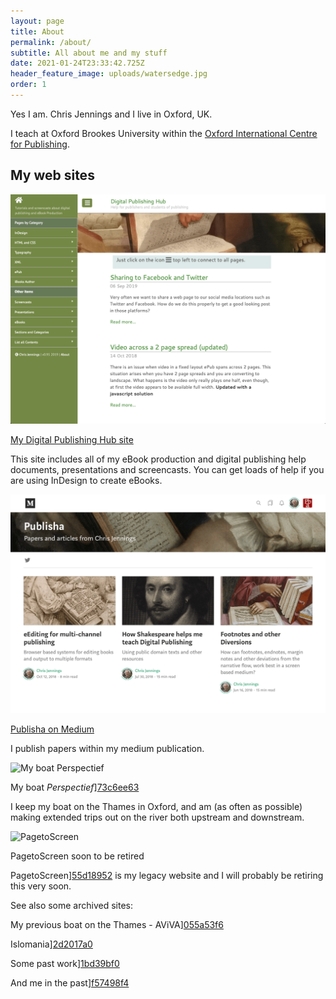```yaml
---
layout: page
title: About
permalink: /about/
subtitle: All about me and my stuff
date: 2021-01-24T23:33:42.725Z
header_feature_image: uploads/watersedge.jpg
order: 1
---
```


Yes I am. Chris Jennings and I live in Oxford, UK.

I teach at Oxford Brookes University within the [Oxford International Centre for Publishing][aae24ac8].

  [aae24ac8]: https://publishing.brookes.ac.uk "see the Publishing web site - which I manage"

## My web sites

<section class="box" markdown="1">

![Publisha](/uploads/publisha.png "Publisha")

[My Digital Publishing Hub site][5f5c75ef]

This site includes all of my eBook production and digital publishing help documents, presentations and screencasts. You can get loads of help if you are using InDesign to create eBooks.

  [5f5c75ef]: https://publisha.github.io "check out Publisha"

</section>
<section class="box" markdown="1">

![Publisha on Medium](/uploads/medium2.png "Publisha on Medium")

[Publisha on Medium][2b32ddf3]

  [2b32ddf3]: https://medium.com/publisha "I am putting some of my papers on Medium"

I publish papers within my medium publication.

</section>
<section class="box" markdown="1">

![My boat Perspectief](/_uploads/perspectief.png "My boat Perspectief")

My boat _Perspectief_][73c6ee63]

I keep my boat on the Thames in Oxford, and am (as often as possible) making extended trips out on the river both upstream and downstream.

  [73c6ee63]: https://www.chrisjennings.net/perspectief "See my boat blog and picture gallery"

</section>
<section class="box" markdown="1">

![PagetoScreen](/_uploads/pagetoscreen.png "PagetoScreen")

PagetoScreen soon to be retired

PagetoScreen][55d18952] is my legacy website and I will probably be retiring this very soon.

  [55d18952]: https://www.pagetoscreen.net "Lots of useful information"

</section>

<section class="box" markdown="1">

See also some archived sites:

My previous boat on the Thames - AViVA][055a53f6]

  [055a53f6]: http://avivaboat.weebly.com "Built with Weebly originally"

</section>
<section class="box" markdown="1">

Islomania][2d2017a0]

  [2d2017a0]: http://archive.chrisjennings.net/islomania/ "see islomania"

</section>

<section class="box" markdown="1">

Some past work][1bd39bf0]

  [1bd39bf0]: http://archive.chrisjennings.net/pastwork/ "See some sculpture done a long time ago"

</section>

<section class="box" markdown="1">

And me in the past][f57498f4]

  [f57498f4]: http://archive.chrisjennings.net/chris "me"

</section>
